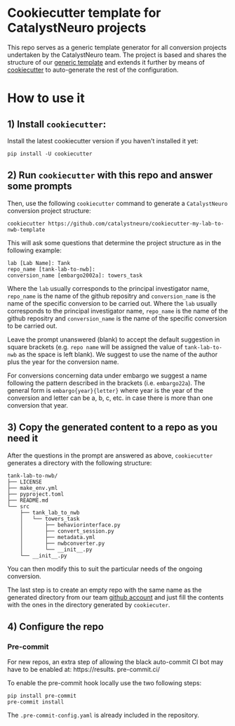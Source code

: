 # Cookiecutter template for CatalystNeuro projects
This repo serves as a generic template generator for all conversion projects undertaken by the CatalystNeuro team. 
The project is based and shares the structure of our
[generic template](https://github.com/catalystneuro/my-lab-to-nwb-template) and extends it further by means of
[cookiecutter](https://github.com/cookiecutter/cookiecutter) to auto-generate the rest of the configuration.

# How to use it

## 1) Install `cookiecutter`:

Install the latest cookiecutter version if you haven't installed it yet:

    pip install -U cookiecutter

## 2) Run `cookiecutter` with this repo and answer some prompts

Then, use the following `cookiecutter` command to generate a `CatalystNeuro` conversion project structure:

    cookiecutter https://github.com/catalystneuro/cookiecutter-my-lab-to-nwb-template

This will ask some questions that determine the project structure as in the following example:

    lab [Lab Name]: Tank
    repo_name [tank-lab-to-nwb]: 
    conversion_name [embargo2002a]: towers_task

Where the `lab` usually corresponds to the principal investigator name, `repo_name` is the name of the github repositry and `conversion_name` is the name of the specific conversion to be carried out.
Where the `lab` usually corresponds to the principal investigator name, `repo_name` is the name of the github 
repositry and `conversion_name` is the name of the specific conversion to be carried out. 

Leave the prompt unanswered (blank) to accept the default suggestion in square brackets (e.g. `repo name` will be 
assigned the value of `tank-lab-to-nwb` as the space is left blank). We suggest to use the name of the author plus the 
year for the conversion name.

For conversions concerning data under embargo we suggest a name following the pattern described in the brackets (i.e.
`embargo22a`). The general form is `embargo{year}{letter}` where year is the year of the conversion and letter can 
be a, b, c, etc. in case there is more than one conversion that year.

## 3) Copy the generated content to a repo as you need it

After the questions in the prompt are answered as above, `cookiecutter` generates a directory with the following 
structure:

    tank-lab-to-nwb/
    ├── LICENSE
    ├── make_env.yml
    ├── pyproject.toml
    ├── README.md
    └── src
        ├── tank_lab_to_nwb
        │   └── towers_task
        │       ├── behaviorinterface.py
        │       ├── convert_session.py
        │       ├── metadata.yml
        │       ├── nwbconverter.py
        │       └── __init__.py
        └── __init__.py


You can then modify this to suit the particular needs of the ongoing conversion.

The last step is to create an empty repo with the same name as the generated directory from our team 
[github account](https://github.com/catalystneuro) and just fill the contents with the ones in the directory 
generated by `cookiecuter`.

## 4) Configure the repo

### Pre-commit
For new repos, an extra step of allowing the black auto-commit CI bot may have to be enabled at: https://results.
pre-commit.ci/

To enable the pre-commit hook locally use the two following steps:
```
pip install pre-commit
pre-commit install
```

The `.pre-commit-config.yaml` is already included in the repository.
